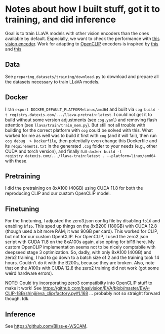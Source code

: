# Notes about how I built stuff, got it to training, and did inference
Goal is to train LLaVA models with other vision encoders than the ones available by default.
Especially, we want to check the performance with [this vision encoder](https://huggingface.co/UCSC-VLAA/ViT-L-14-CLIPA-336-datacomp1B).
Work for adapting to [OpenCLIP](https://github.com/mlfoundations/open_clip) encoders is inspired by [this](https://gist.github.com/TommyIX/681ad23947c3aa7c8482f4d39849df7d) and [this](https://github.com/haotian-liu/LLaVA/pull/966/commits/f7ad580555a0eee034e56fe9570aa23308bb6eee#diff-37265e6713ed9c53be498990d401380684d625f6fb9be6cc80772c277153fa37)

## Data
See `preparing_datasets/training/download.py` to download and prepare all the datasets necessary to train LLaVA models.

## Docker
I ran `export DOCKER_DEFAULT_PLATFORM=linux/amd64` and built via `cog build -t registry.datexis.com/.../llava-pretrain:latest`.
I could not get it to build without some version adjustments (see `cog.yaml`) and removing flash attention (see `llava/train/train_mem.py`).
But still not all trouble with building for the correct platform with `cog` could be solved with this.
What worked for me as well was to build it first with `cog` (and it will fail), then run `cog debug  > Dockerfile`, then potentially even change this Dockerfile and its `requirements.txt` in the generated `.cog` folder to your needs (e.g., other CUDA and torch version), and finally run `docker build -t registry.datexis.com/.../llava-train:latest . --platform=linux/amd64` with these.

## Pretraining
I did the pretraining on 8xA100 (40GB) using CUDA 11.8 for both the reproducing CLIP and our custom OpenCLIP model.

## Finetuning
For the finetuning, I adjusted the zero3.json config file by disabling `fp16` and enabling `bf16`. This sped up things on the 8xB200 (180GB) with CUDA 12.8 (though used a bit more RAM; it was 90GB per card). This worked for CLIP, but not for our custom OpenCLIP.
For OpenCLIP, I used the zero2.json script with CUDA 11.8 on the 8xA100s again, also opting for bf16 here. My custom OpenCLIP implementation seems not to be nicely comptabile with deepseed stage 3 optimization.
So, dadly, with only 8xA100 (40GB) and zero2 training, I had to go down to a batch size of 2 and the training took 14 hours. Couldn't do it with the B200s, because they are broken. Also, note that on the A100s with CUDA 12.8 the zero2 training did not work (got some weird hardware errors).

NOTE: Could try incorporating zero3 compatibilty into OpenCLIP stuff to make it work! See https://github.com/baaivision/EVA/blob/master/EVA-CLIP-18B/shinji/eva_clip/factory.py#L168 ... probably not so straight forward though. Idk.

## Inference
See https://github.com/Bliss-e-V/SCAM.
